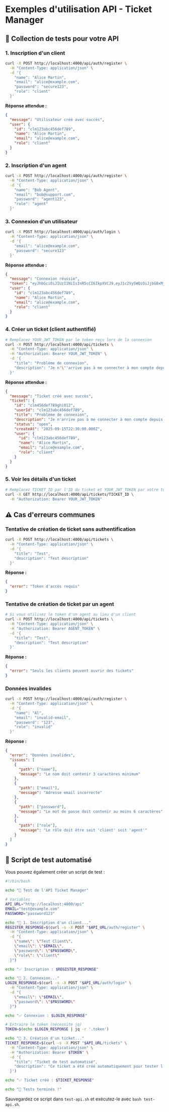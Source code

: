 # Exemples d'utilisation API - Ticket Manager

## 🔧 Collection de tests pour votre API

### 1. Inscription d'un client

```bash
curl -X POST http://localhost:4000/api/auth/register \
  -H "Content-Type: application/json" \
  -d '{
    "name": "Alice Martin",
    "email": "alice@example.com",
    "password": "secure123",
    "role": "client"
  }'
```

**Réponse attendue :**

```json
{
  "message": "Utilisateur créé avec succès",
  "user": {
    "id": "clm123abc456def789",
    "name": "Alice Martin",
    "email": "alice@example.com",
    "role": "client"
  }
}
```

### 2. Inscription d'un agent

```bash
curl -X POST http://localhost:4000/api/auth/register \
  -H "Content-Type: application/json" \
  -d '{
    "name": "Bob Agent",
    "email": "bob@support.com",
    "password": "agent123",
    "role": "agent"
  }'
```

### 3. Connexion d'un utilisateur

```bash
curl -X POST http://localhost:4000/api/auth/login \
  -H "Content-Type: application/json" \
  -d '{
    "email": "alice@example.com",
    "password": "secure123"
  }'
```

**Réponse attendue :**

```json
{
  "message": "Connexion réussie",
  "token": "eyJhbGciOiJIUzI1NiIsInR5cCI6IkpXVCJ9.eyJ1c2VySWQiOiJjbG0xMjNhYmM0NTZkZWY3ODkiLCJpYXQiOjE2OTQ3ODQwMDAsImV4cCI6MTY5NDg3MDQwMH0.signature",
  "user": {
    "id": "clm123abc456def789",
    "name": "Alice Martin",
    "email": "alice@example.com",
    "role": "client"
  }
}
```

### 4. Créer un ticket (client authentifié)

```bash
# Remplacez YOUR_JWT_TOKEN par le token reçu lors de la connexion
curl -X POST http://localhost:4000/api/tickets \
  -H "Content-Type: application/json" \
  -H "Authorization: Bearer YOUR_JWT_TOKEN" \
  -d '{
    "title": "Problème de connexion",
    "description": "Je n'\''arrive pas à me connecter à mon compte depuis ce matin. Le message d'\''erreur indique un problème de mot de passe mais je suis sûr qu'\''il est correct."
  }'
```

**Réponse attendue :**

```json
{
  "message": "Ticket créé avec succès",
  "ticket": {
    "id": "clm456def789ghi012",
    "userId": "clm123abc456def789",
    "title": "Problème de connexion",
    "description": "Je n'arrive pas à me connecter à mon compte depuis ce matin...",
    "status": "open",
    "createAt": "2025-09-15T22:30:00.000Z",
    "user": {
      "id": "clm123abc456def789",
      "name": "Alice Martin",
      "email": "alice@example.com",
      "role": "client"
    }
  }
}
```

### 5. Voir les détails d'un ticket

```bash
# Remplacez TICKET_ID par l'ID du ticket et YOUR_JWT_TOKEN par votre token
curl -X GET http://localhost:4000/api/tickets/TICKET_ID \
  -H "Authorization: Bearer YOUR_JWT_TOKEN"
```

## ⚠️ Cas d'erreurs communes

### Tentative de création de ticket sans authentification

```bash
curl -X POST http://localhost:4000/api/tickets \
  -H "Content-Type: application/json" \
  -d '{
    "title": "Test",
    "description": "Test description"
  }'
```

**Réponse :**

```json
{
  "error": "Token d'accès requis"
}
```

### Tentative de création de ticket par un agent

```bash
# Si vous utilisez le token d'un agent au lieu d'un client
curl -X POST http://localhost:4000/api/tickets \
  -H "Content-Type: application/json" \
  -H "Authorization: Bearer AGENT_TOKEN" \
  -d '{
    "title": "Test",
    "description": "Test description"
  }'
```

**Réponse :**

```json
{
  "error": "Seuls les clients peuvent ouvrir des tickets"
}
```

### Données invalides

```bash
curl -X POST http://localhost:4000/api/auth/register \
  -H "Content-Type: application/json" \
  -d '{
    "name": "Al",
    "email": "invalid-email",
    "password": "123",
    "role": "invalid"
  }'
```

**Réponse :**

```json
{
  "error": "Données invalides",
  "issues": [
    {
      "path": ["name"],
      "message": "Le nom doit contenir 3 caractères minimum"
    },
    {
      "path": ["email"],
      "message": "Adresse email incorrecte"
    },
    {
      "path": ["password"],
      "message": "Le mot de passe doit contenir au moins 6 caractères"
    },
    {
      "path": ["role"],
      "message": "Le rôle doit être soit 'client' soit 'agent'"
    }
  ]
}
```

## 🧪 Script de test automatisé

Vous pouvez également créer un script de test :

```bash
#!/bin/bash

echo "🚀 Test de l'API Ticket Manager"

# Variables
API_URL="http://localhost:4000/api"
EMAIL="test@example.com"
PASSWORD="password123"

echo "📝 1. Inscription d'un client..."
REGISTER_RESPONSE=$(curl -s -X POST "$API_URL/auth/register" \
  -H "Content-Type: application/json" \
  -d "{
    \"name\": \"Test Client\",
    \"email\": \"$EMAIL\",
    \"password\": \"$PASSWORD\",
    \"role\": \"client\"
  }")

echo "✅ Inscription : $REGISTER_RESPONSE"

echo "🔐 2. Connexion..."
LOGIN_RESPONSE=$(curl -s -X POST "$API_URL/auth/login" \
  -H "Content-Type: application/json" \
  -d "{
    \"email\": \"$EMAIL\",
    \"password\": \"$PASSWORD\"
  }")

echo "✅ Connexion : $LOGIN_RESPONSE"

# Extraire le token (nécessite jq)
TOKEN=$(echo $LOGIN_RESPONSE | jq -r '.token')

echo "🎫 3. Création d'un ticket..."
TICKET_RESPONSE=$(curl -s -X POST "$API_URL/tickets" \
  -H "Content-Type: application/json" \
  -H "Authorization: Bearer $TOKEN" \
  -d '{
    "title": "Ticket de test automatisé",
    "description": "Ce ticket a été créé automatiquement pour tester l'\''API."
  }')

echo "✅ Ticket créé : $TICKET_RESPONSE"

echo "🎉 Tests terminés !"
```

Sauvegardez ce script dans `test-api.sh` et exécutez-le avec `bash test-api.sh`.

